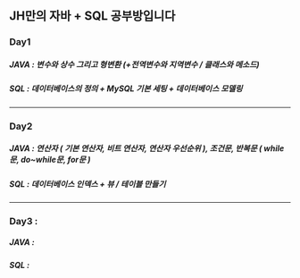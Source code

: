 ## JH만의 자바 + SQL 공부방입니다

### Day1

##### JAVA : 변수와 상수 그리고 형변환 (+전역변수와 지역변수 / 클래스와 메소드)

##### SQL : 데이터베이스의 정의 +  MySQL 기본 세팅 + 데이터베이스 모델링

---------------

### Day2

##### JAVA : 연산자 ( 기본 연산자, 비트 연산자, 연산자 우선순위 ), 조건문, 반복문 ( while문, do~while문, for문 )

##### SQL : 데이터베이스 인덱스 + 뷰 / 테이블 만들기

---------------

### Day3 : 

##### JAVA :

##### SQL :
